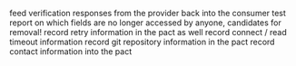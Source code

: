 feed verification responses from the provider back into the consumer test
report on which fields are no longer accessed by anyone, candidates for removal!
record retry information in the pact as well
record connect / read timeout information
record git repository information in the pact
record contact information into the pact
